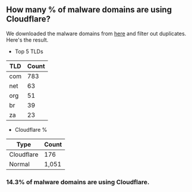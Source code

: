 ## How many % of malware domains are using Cloudflare?


We downloaded the malware domains from [here](https://urlhaus.abuse.ch) and filter out duplicates.
Here's the result.


[//]: # (start replacement)


- Top 5 TLDs

| TLD | Count |
| --- | --- |
| com | 783 |
| net | 63 |
| org | 51 |
| br | 39 |
| za | 23 |


- Cloudflare %

| Type | Count |
| --- | --- |
| Cloudflare | 176 |
| Normal | 1,051 |


### 14.3% of malware domains are using Cloudflare.